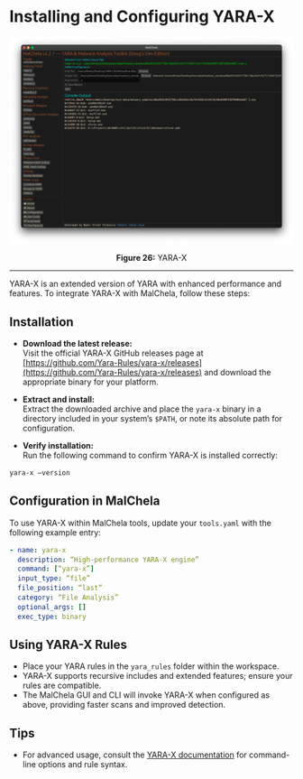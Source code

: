 # Installing and Configuring YARA-X

![YARA-X](../images/yara-x.png)

<p align="center"><strong>Figure 26:</strong> YARA-X </p>

---

YARA-X is an extended version of YARA with enhanced performance and features. To integrate YARA-X with MalChela, follow these steps:

## Installation

- **Download the latest release:**  
   Visit the official YARA-X GitHub releases page at [https://github.com/Yara-Rules/yara-x/releases](https://github.com/Yara-Rules/yara-x/releases) and download the appropriate binary for your platform.

- **Extract and install:**  
   Extract the downloaded archive and place the `yara-x` binary in a directory included in your system’s `$PATH`, or note its absolute path for configuration.

- **Verify installation:**  
   Run the following command to confirm YARA-X is installed correctly:

```bash
yara-x —version
```

## Configuration in MalChela

To use YARA-X within MalChela tools, update your `tools.yaml` with the following example entry:

```yaml
- name: yara-x
  description: “High-performance YARA-X engine”
  command: [“yara-x”]
  input_type: “file”
  file_position: “last”
  category: “File Analysis”
  optional_args: []
  exec_type: binary
```

## Using YARA-X Rules

- Place your YARA rules in the `yara_rules` folder within the workspace.
- YARA-X supports recursive includes and extended features; ensure your rules are compatible.
- The MalChela GUI and CLI will invoke YARA-X when configured as above, providing faster scans and improved detection.

## Tips

- For advanced usage, consult the [YARA-X documentation](https://github.com/Yara-Rules/yara-x) for command-line options and rule syntax.
